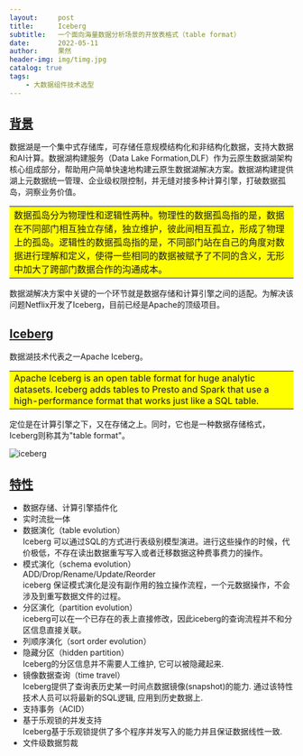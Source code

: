 ```yaml
---
layout:     post
title:      Iceberg
subtitle:   一个面向海量数据分析场景的开放表格式（table format）
date:       2022-05-11
author:     果然
header-img: img/timg.jpg
catalog: true
tags:
    - 大数据组件技术选型
---  
```

## [背景](https://zhuanlan.zhihu.com/p/429898023)    
数据湖是一个集中式存储库，可存储任意规模结构化和非结构化数据，支持大数据和AI计算。数据湖构建服务（Data Lake Formation,DLF）作为云原生数据湖架构核心组成部分，帮助用户简单快速地构建云原生数据湖解决方案。数据湖构建提供湖上元数据统一管理、企业级权限控制，并无缝对接多种计算引擎，打破数据孤岛，洞察业务价值。  

<table><tr><td bgcolor=yellow>数据孤岛分为物理性和逻辑性两种。物理性的数据孤岛指的是，数据在不同部门相互独立存储，独立维护，彼此间相互孤立，形成了物理上的孤岛。逻辑性的数据孤岛指的是，不同部门站在自己的角度对数据进行理解和定义，使得一些相同的数据被赋予了不同的含义，无形中加大了跨部门数据合作的沟通成本。</td></tr></table>  

数据湖解决方案中关键的一个环节就是数据存储和计算引擎之间的适配。为解决该问题Netflix开发了Iceberg，目前已经是Apache的顶级项目。  
## [Iceberg](https://zhuanlan.zhihu.com/p/484465983)  
数据湖技术代表之一Apache Iceberg。  
<table><tr><td bgcolor=yellow>Apache Iceberg is an open table format for huge analytic datasets. Iceberg adds tables to Presto and Spark that use a high-performance format that works just like a SQL table.</td></tr></table>  

定位是在计算引擎之下，又在存储之上。同时，它也是一种数据存储格式，Iceberg则称其为"table format"。  

![iceberg](https://initialdream16.github.io/img/iceberg.jpg)  

## [特性](https://zhuanlan.zhihu.com/p/429898023)  
* 数据存储、计算引擎插件化  
* 实时流批一体  
* 数据演化（table evolution）  
  Iceberg 可以通过SQL的方式进行表级别模型演进。进行这些操作的时候，代价极低，不存在读出数据重写写入或者迁移数据这种费事费力的操作。    
* 模式演化（schema evolution）  
  ADD/Drop/Rename/Update/Reorder  
  iceberg 保证模式演化是没有副作用的独立操作流程，一个元数据操作，不会涉及到重写数据文件的过程。     
* 分区演化（partition evolution）  
  iceberg可以在一个已存在的表上直接修改，因此iceberg的查询流程并不和分区信息直接关联。  
* 列顺序演化（sort order evolution）  
* 隐藏分区（hidden partition）  
  Iceberg的分区信息并不需要人工维护, 它可以被隐藏起来.  
* 镜像数据查询（time travel）  
  Iceberg提供了查询表历史某一时间点数据镜像(snapshot)的能力. 通过该特性技术人员可以将最新的SQL逻辑, 应用到历史数据上.    
* 支持事务（ACID）  
* 基于乐观锁的并发支持  
  Iceberg基于乐观锁提供了多个程序并发写入的能力并且保证数据线性一致.    
* 文件级数据剪裁  


  
  



 
